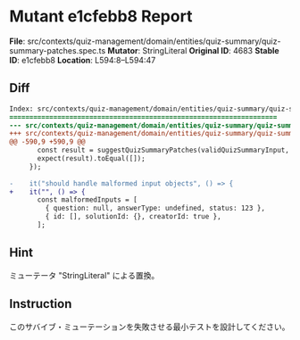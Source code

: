 # Mutant e1cfebb8 Report

**File**: src/contexts/quiz-management/domain/entities/quiz-summary/quiz-summary-patches.spec.ts
**Mutator**: StringLiteral
**Original ID**: 4683
**Stable ID**: e1cfebb8
**Location**: L594:8–L594:47

## Diff

```diff
Index: src/contexts/quiz-management/domain/entities/quiz-summary/quiz-summary-patches.spec.ts
===================================================================
--- src/contexts/quiz-management/domain/entities/quiz-summary/quiz-summary-patches.spec.ts	original
+++ src/contexts/quiz-management/domain/entities/quiz-summary/quiz-summary-patches.spec.ts	mutated #4683
@@ -590,9 +590,9 @@
       const result = suggestQuizSummaryPatches(validQuizSummaryInput, issues);
       expect(result).toEqual([]);
     });
 
-    it("should handle malformed input objects", () => {
+    it("", () => {
       const malformedInputs = [
         { question: null, answerType: undefined, status: 123 },
         { id: [], solutionId: {}, creatorId: true },
       ];
```

## Hint

ミューテータ "StringLiteral" による置換。

## Instruction

このサバイブ・ミューテーションを失敗させる最小テストを設計してください。
